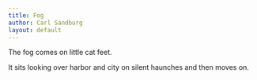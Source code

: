 ```yaml
---
title: Fog
author: Carl Sandburg
layout: default
---
```


The fog comes
on little cat feet.

It sits looking
over harbor and city
on silent haunches
and then moves on.
